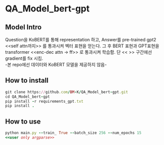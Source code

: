# QA_Model_bert-gpt

## Model Intro
Question을 KoBERT를 통해 representation 하고, Answer를 pre-trained gpt2 <<self attn까지>> 를 통과시켜 벡터 표현을 얻는다. 그 후 BERT 표현과 GPT표현을 transformer <<enc-dec attn -> ff>> 로 통과시켜 학습함. 단 << >> 구간에선 gradient를 fix 시킴. <br>
-본 repo에선 데이터와 KoBERT 모델을 제공하지 않음-
## How to install
```ruby
git clone https://github.com/BM-K/QA_Model_bert-gpt.git
cd QA_Model_bert-gpt
pip install -r requirements_gpt.txt
pip install .
```
## How to use
```ruby
python main.py --train_ True --batch_size 256 --num_epochs 15
<<user only argparse>>
``` 
